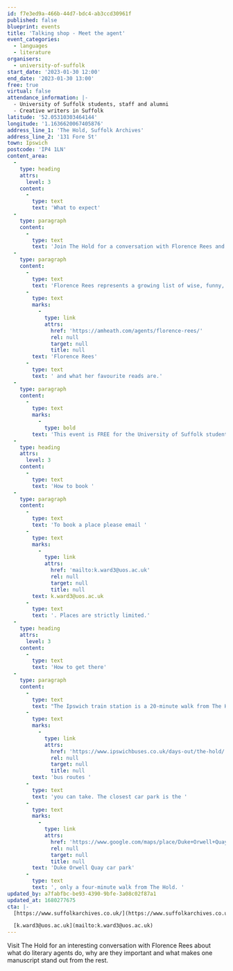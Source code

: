 ```yaml
---
id: f7e3ed9a-466b-44d7-bdc4-ab3ccd30961f
published: false
blueprint: events
title: 'Talking shop - Meet the agent'
event_categories:
  - languages
  - literature
organisers:
  - university-of-suffolk
start_date: '2023-01-30 12:00'
end_date: '2023-01-30 13:00'
free: true
virtual: false
attendance_information: |-
  - University of Suffolk students, staff and alumni
  - Creative writers in Suffolk
latitude: '52.05310303464144'
longitude: '1.1636620067405876'
address_line_1: 'The Hold, Suffolk Archives'
address_line_2: '131 Fore St'
town: Ipswich
postcode: 'IP4 1LN'
content_area:
  -
    type: heading
    attrs:
      level: 3
    content:
      -
        type: text
        text: 'What to expect'
  -
    type: paragraph
    content:
      -
        type: text
        text: 'Join The Hold for a conversation with Florence Rees and learn more about who literary agents are, what they do, and their role in publishing books.'
  -
    type: paragraph
    content:
      -
        type: text
        text: 'Florence Rees represents a growing list of wise, funny, and heart-breaking fiction and nonfiction authors, including Jaspreet Kaur, BROWN GIRL LIKE ME; Rachel Thompson, ROUGH; and Philip Ellis, LOVE & OTHER SCAMS. Florence started her career as an assistant at A.M. Heath and she is now one of the Bookseller’s 2022 Rising Stars. Find out more about '
      -
        type: text
        marks:
          -
            type: link
            attrs:
              href: 'https://amheath.com/agents/florence-rees/'
              rel: null
              target: null
              title: null
        text: 'Florence Rees'
      -
        type: text
        text: ' and what her favourite reads are.'
  -
    type: paragraph
    content:
      -
        type: text
        marks:
          -
            type: bold
        text: 'This event is FREE for the University of Suffolk students, staff and alumni, as well as, for creative writers in Suffolk.'
  -
    type: heading
    attrs:
      level: 3
    content:
      -
        type: text
        text: 'How to book '
  -
    type: paragraph
    content:
      -
        type: text
        text: 'To book a place please email '
      -
        type: text
        marks:
          -
            type: link
            attrs:
              href: 'mailto:k.ward3@uos.ac.uk'
              rel: null
              target: null
              title: null
        text: k.ward3@uos.ac.uk
      -
        type: text
        text: '. Places are strictly limited.'
  -
    type: heading
    attrs:
      level: 3
    content:
      -
        type: text
        text: 'How to get there'
  -
    type: paragraph
    content:
      -
        type: text
        text: "The Ipswich train station is a 20-minute walk from The Hold and if you're traveling by bus, check out the "
      -
        type: text
        marks:
          -
            type: link
            attrs:
              href: 'https://www.ipswichbuses.co.uk/days-out/the-hold/'
              rel: null
              target: null
              title: null
        text: 'bus routes '
      -
        type: text
        text: 'you can take. The closest car park is the '
      -
        type: text
        marks:
          -
            type: link
            attrs:
              href: 'https://www.google.com/maps/place/Duke+Orwell+Quay+car+park/@52.0509309,1.1620521,17z/data=!3m1!4b1!4m5!3m4!1s0x47d99f871a4b3a97:0x39cb00398149fbd3!8m2!3d52.0509309!4d1.1641632'
              rel: null
              target: null
              title: null
        text: 'Duke Orwell Quay car park'
      -
        type: text
        text: ', only a four-minute walk from The Hold. '
updated_by: a7fabfbc-be93-4390-9bfe-3a08c02f87a1
updated_at: 1680277675
cta: |-
  [https://www.suffolkarchives.co.uk/](https://www.suffolkarchives.co.uk/)

  [k.ward3@uos.ac.uk](mailto:k.ward3@uos.ac.uk)
---
```

Visit The Hold for an interesting conversation with Florence Rees about what do literary agents do, why are they important and what makes one manuscript stand out from the rest.